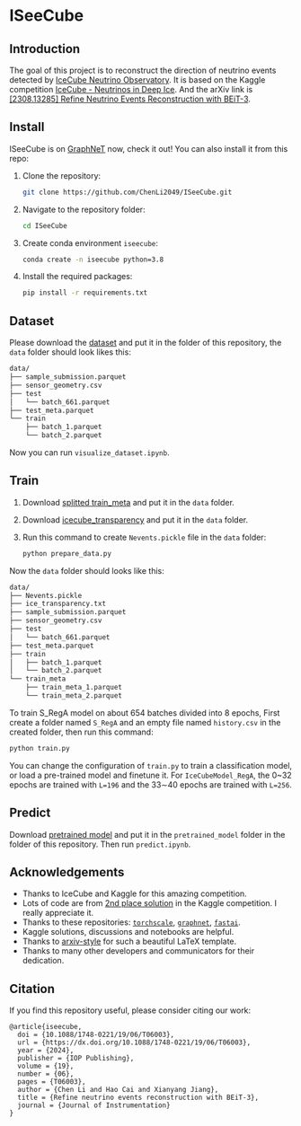 # ISeeCube

## Introduction

The goal of this project is to reconstruct the direction of neutrino events detected by [IceCube Neutrino Observatory](https://icecube.wisc.edu/). It is based on the Kaggle competition [IceCube - Neutrinos in Deep Ice](https://www.kaggle.com/competitions/icecube-neutrinos-in-deep-ice). And the arXiv link is [[2308.13285] Refine Neutrino Events Reconstruction with BEiT-3](https://arxiv.org/abs/2308.13285).

## Install

ISeeCube is on [GraphNeT](https://github.com/graphnet-team/graphnet) now, check it out! You can also install it from this repo:

1. Clone the repository:

    ```bash
    git clone https://github.com/ChenLi2049/ISeeCube.git
    ```

2. Navigate to the repository folder:

    ```bash
    cd ISeeCube
    ```

3. Create conda environment `iseecube`:

    ```bash
    conda create -n iseecube python=3.8
    ```

4. Install the required packages:

    ```bash
    pip install -r requirements.txt
    ```

## Dataset

Please download the [dataset](https://www.kaggle.com/c/icecube-neutrinos-in-deep-ice/data) and put it in the folder of this repository, the `data` folder should look likes this:

```bash
data/
├── sample_submission.parquet
├── sensor_geometry.csv
├── test
│   └── batch_661.parquet
├── test_meta.parquet
└── train
    ├── batch_1.parquet
    └── batch_2.parquet
```

Now you can run `visualize_dataset.ipynb`.

## Train

1. Download [splitted train_meta](https://www.kaggle.com/datasets/solverworld/train-meta-parquet) and put it in the `data` folder.

2. Download [icecube_transparency](https://www.kaggle.com/datasets/anjum48/icecubetransparency) and put it in the `data` folder.

3. Run this command to create `Nevents.pickle` file in the `data` folder:

    ```bash
    python prepare_data.py
    ```

Now the `data` folder should looks like this:

```bash
data/
├── Nevents.pickle
├── ice_transparency.txt
├── sample_submission.parquet
├── sensor_geometry.csv
├── test
│   └── batch_661.parquet
├── test_meta.parquet
├── train
│   ├── batch_1.parquet
│   └── batch_2.parquet
└── train_meta
    ├── train_meta_1.parquet
    └── train_meta_2.parquet
```

To train S_RegA model on about 654 batches divided into 8 epochs, First create a folder named `S_RegA` and an empty file named `history.csv` in the created folder, then run this command:

```bash
python train.py
```

You can change the configuration of `train.py` to train a classification model, or load a pre-trained model and finetune it. For `IceCubeModel_RegA`, the 0~32 epochs are trained with `L=196` and the 33∼40 epochs are trained with `L=256`.

## Predict

Download [pretrained model](https://github.com/ChenLi2049/ISeeCube/releases/tag/v0.0.1) and put it in the `pretrained_model` folder in the folder of this repository. Then run `predict.ipynb`.

## Acknowledgements

- Thanks to IceCube and Kaggle for this amazing competition.
- Lots of code are from [2nd place solution](https://github.com/DrHB/icecube-2nd-place/) in the Kaggle competition. I really appreciate it.
- Thanks to these repositories: [`torchscale`](https://github.com/microsoft/torchscale), [`graphnet`](https://github.com/graphnet-team/graphnet), [`fastai`](https://github.com/fastai/fastai).
- Kaggle solutions, discussions and notebooks are helpful.
- Thanks to [arxiv-style](https://github.com/kourgeorge/arxiv-style) for such a beautiful LaTeX template.
- Thanks to many other developers and communicators for their dedication.

##  Citation

If you find this repository useful, please consider citing our work:

```
@article{iseecube,
  doi = {10.1088/1748-0221/19/06/T06003},
  url = {https://dx.doi.org/10.1088/1748-0221/19/06/T06003},
  year = {2024},
  publisher = {IOP Publishing},
  volume = {19},
  number = {06},
  pages = {T06003},
  author = {Chen Li and Hao Cai and Xianyang Jiang},
  title = {Refine neutrino events reconstruction with BEiT-3},
  journal = {Journal of Instrumentation}
}
```
